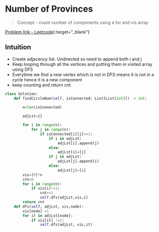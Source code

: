 # Number of Provinces

> Concept - count number of components using a for and vis array 

[Problem link - Leetcode](https://leetcode.com/problems/number-of-provinces/description/){:target="_blank"}


## Intuition

- Create adjacency list. Undirected so need to append both i and j
- Keep looping through all the vertices and putting them in visited array using DFS
- Everytime we find a new vertex which is not in DFS means it is not in a cycle hence it is a new component
- keep counting and return cnt

```py
class Solution:
    def findCircleNum(self, isConnected: List[List[int]]) -> int:
        
        n=len(isConnected)

        adjLst={}

        for i in range(n):
            for j in range(n):
                if isConnected[i][j]==1:
                    if i in adjLst:
                        adjLst[i].append(j)
                    else:
                        adjLst[i]=[j]
                    if j in adjLst:
                        adjLst[j].append(i)
                    else:
                        adjLst[j]=[i]
        vis=[0]*n
        cnt=0
        for i in range(n):
            if vis[i]!=1:
                cnt+=1
                self.dfs(adjLst,vis,i)
        return cnt
    def dfs(self, adjLst, vis,node):
        vis[node] =1
        for it in adjLst[node]:
            if vis[it] !=1:
                self.dfs(adjLst, vis,it)
                
```
